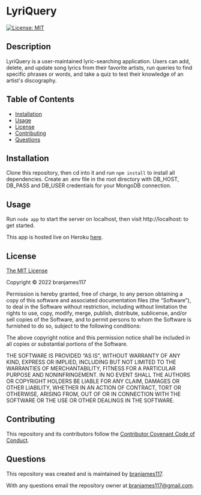 # LyriQuery

[![License: MIT](https://img.shields.io/badge/License-MIT-yellow.svg)](https://opensource.org/licenses/MIT)

## Description

LyriQuery is a user-maintained lyric-searching application. Users can add, delete, and update song lyrics from their favorite artists, run queries to find specific phrases or words, and take a quiz to test their knowledge of an artist's discography.

## Table of Contents

- [Installation](#installation)
- [Usage](#usage)
- [License](#license)
- [Contributing](#contributing)
- [Questions](#questions)

## Installation

Clone this repository, then cd into it and run `npm install` to install all dependencies. Create an .env file in the root directory with DB_HOST, DB_PASS and DB_USER credentials for your MongoDB connection.

## Usage

Run `node app` to start the server on localhost, then visit http://localhost:<specified port> to get started.

This app is hosted live on Heroku [here](https://peaceful-basin-76013.herokuapp.com/).

## License

[The MIT License](https://mit-license.org/)

Copyright © 2022 branjames117

Permission is hereby granted, free of charge, to any person obtaining a copy of this software and associated documentation files (the “Software”), to deal in the Software without restriction, including without limitation the rights to use, copy, modify, merge, publish, distribute, sublicense, and/or sell copies of the Software, and to permit persons to whom the Software is furnished to do so, subject to the following conditions:

The above copyright notice and this permission notice shall be included in all copies or substantial portions of the Software.

THE SOFTWARE IS PROVIDED “AS IS”, WITHOUT WARRANTY OF ANY KIND, EXPRESS OR IMPLIED, INCLUDING BUT NOT LIMITED TO THE WARRANTIES OF MERCHANTABILITY, FITNESS FOR A PARTICULAR PURPOSE AND NONINFRINGEMENT. IN NO EVENT SHALL THE AUTHORS OR COPYRIGHT HOLDERS BE LIABLE FOR ANY CLAIM, DAMAGES OR OTHER LIABILITY, WHETHER IN AN ACTION OF CONTRACT, TORT OR OTHERWISE, ARISING FROM, OUT OF OR IN CONNECTION WITH THE SOFTWARE OR THE USE OR OTHER DEALINGS IN THE SOFTWARE.

## Contributing

This repository and its contributors follow the [Contributor Covenant Code of Conduct](https://www.contributor-covenant.org/version/2/1/code_of_conduct/code_of_conduct.md).

## Questions

This repository was created and is maintained by [branjames117](https://github.com/branjames117).

With any questions email the repository owner at [branjames117@gmail.com](mailto:branjames117@gmail.com).

